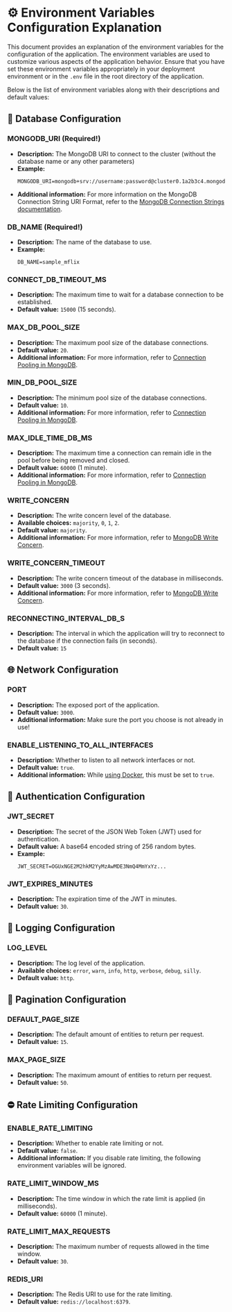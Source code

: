 # ⚙️ Environment Variables Configuration Explanation

This document provides an explanation of the environment variables for the configuration of the application. The environment variables are used to customize various aspects of the application behavior. Ensure that you have set these environment variables appropriately in your deployment environment or in the `.env` file in the root directory of the application.

Below is the list of environment variables along with their descriptions and default values:

## 💾 Database Configuration

### MONGODB_URI (Required!)

- **Description:** The MongoDB URI to connect to the cluster (without the database name or any other parameters)
- **Example:**
  ```env
  MONGODB_URI=mongodb+srv://username:password@cluster0.1a2b3c4.mongodb.net/
  ```
- **Additional information:** For more information on the MongoDB Connection String URI Format, refer to the [MongoDB Connection Strings documentation](https://docs.mongodb.com/manual/reference/connection-string/).

### DB_NAME (Required!)

- **Description:** The name of the database to use.
- **Example:**
  ```env
  DB_NAME=sample_mflix
  ```

### CONNECT_DB_TIMEOUT_MS

- **Description:** The maximum time to wait for a database connection to be established.
- **Default value:** `15000` (15 seconds).

### MAX_DB_POOL_SIZE

- **Description:** The maximum pool size of the database connections.
- **Default value:** `20`.
- **Additional information:** For more information, refer to [Connection Pooling in MongoDB](https://mongodb.com/blog/post/server-side-connections-are-coming-to-the-node-js-driver).

### MIN_DB_POOL_SIZE

- **Description:** The minimum pool size of the database connections.
- **Default value:** `10`.
- **Additional information:** For more information, refer to [Connection Pooling in MongoDB](https://mongodb.com/blog/post/server-side-connections-are-coming-to-the-node-js-driver).

### MAX_IDLE_TIME_DB_MS

- **Description:** The maximum time a connection can remain idle in the pool before being removed and closed.
- **Default value:** `60000` (1 minute).
- **Additional information:** For more information, refer to [Connection Pooling in MongoDB](https://mongodb.com/blog/post/server-side-connections-are-coming-to-the-node-js-driver).

### WRITE_CONCERN

- **Description:** The write concern level of the database.
- **Available choices:** `majority`, `0`, `1`, `2`.
- **Default value:** `majority`.
- **Additional information:** For more information, refer to [MongoDB Write Concern](https://mongodb.com/docs/manual/reference/write-concern/).

### WRITE_CONCERN_TIMEOUT

- **Description:** The write concern timeout of the database in milliseconds.
- **Default value:** `3000` (3 seconds).
- **Additional information:** For more information, refer to [MongoDB Write Concern](https://mongodb.com/docs/manual/reference/write-concern/).

### RECONNECTING_INTERVAL_DB_S

- **Description:** The interval in which the application will try to reconnect to the database if the connection fails (in seconds).
- **Default value:** `15`

## 🌐 Network Configuration

### PORT

- **Description:** The exposed port of the application.
- **Default value:** `3000`.
- **Additional information:** Make sure the port you choose is not already in use!

### ENABLE_LISTENING_TO_ALL_INTERFACES

- **Description:** Whether to listen to all network interfaces or not.
- **Default value:** `true`.
- **Additional information:** While [using Docker](dockerStart.md), this must be set to `true`.

## 🔐 Authentication Configuration

### JWT_SECRET

- **Description:** The secret of the JSON Web Token (JWT) used for authentication.
- **Default value:** A base64 encoded string of 256 random bytes.
- **Example:**
  ```env
  JWT_SECRET=OGUxNGE2M2hkM2YyMzAwMDE3NmQ4MmYxYz...
  ```

### JWT_EXPIRES_MINUTES

- **Description:** The expiration time of the JWT in minutes.
- **Default value:** `30`.

## 📝 Logging Configuration

### LOG_LEVEL

- **Description:** The log level of the application.
- **Available choices:** `error`, `warn`, `info`, `http`, `verbose`, `debug`, `silly`.
- **Default value:** `http`.

## 📖 Pagination Configuration

### DEFAULT_PAGE_SIZE

- **Description:** The default amount of entities to return per request.
- **Default value:** `15`.

### MAX_PAGE_SIZE

- **Description:** The maximum amount of entities to return per request.
- **Default value:** `50`.

## ⛔ Rate Limiting Configuration

### ENABLE_RATE_LIMITING

- **Description:** Whether to enable rate limiting or not.
- **Default value:** `false`.
- **Additional information:** If you disable rate limiting, the following environment variables will be ignored.

### RATE_LIMIT_WINDOW_MS

- **Description:** The time window in which the rate limit is applied (in milliseconds).
- **Default value:** `60000` (1 minute).

### RATE_LIMIT_MAX_REQUESTS

- **Description:** The maximum number of requests allowed in the time window.
- **Default value:** `30`.

### REDIS_URI

- **Description:** The Redis URI to use for the rate limiting.
- **Default value:** `redis://localhost:6379`.
